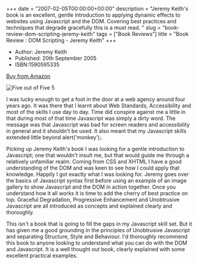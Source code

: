 +++
date = "2007-02-05T00:00:00+00:00"
description = "Jeremy Keith's book is an excellent, gentle introduction to applying dynamic effects to websites using Javascript and the DOM. Covering best practices and techniques that degrade gracefully this is a must read. "
slug = "book-review-dom-scripting-jeremy-keith"
tags = ["Book Reviews"]
title = "Book Review : DOM Scripting - Jeremy Keith"
+++

- Author: Jeremy Keith
- Published: 20th September 2005
- ISBN:1590595335

[Buy from Amazon](http://www.amazon.com/DOM-Scripting-Design-JavaScript-Document/dp/1590595335)

![Five out of Five](/images/books/five_stars.gif "Five out of Five")
<span class="rating">5</span>

I was lucky enough to get a foot in the door at a web agency around four years
ago. It was there that I learnt about Web Standards, Accessibility and most of
the skills I use day to day. Time did conspire against me a little in that
during most of that time Javascript was simply a dirty word. The message was
that Javascript was bad for screen readers and accessibility in general and it
shouldn't be used. It also meant that my Javascript skills extended little
beyond alert('monkey');.

Picking up Jeremy Keith's book I was looking for a gentle introduction to
Javascript; one that wouldn't insult me, but that would guide me through a
relatively unfamiliar realm. Coming from CSS and XHTML I have a good
understanding of the DOM and was keen to see how I could apply that knowledge.
Happily I got exactly what I was looking for. Jeremy goes over the basics of
Javascript syntax first before using an example of an image gallery to show
Javascript and the DOM in action together. Once you understand how it all works
it is time to add the cherry of best practice on top. Graceful Degradation,
Progressive Enhancement and Unobtrusive Javascript are all introduced as
concepts and explained clearly and thoroughly.

This isn't a book that is going to fill the gaps in my Javascript skill set. But
it has given me a good grounding in the principles of Unobtrusive Javascript and
separating Structure, Style and Behaviour. I'd thoroughly recommend this book to
anyone looking to understand what you can do with the DOM and Javascript. It is
a well thought out book, clearly explained with some excellent practical
examples.
